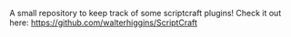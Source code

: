 A small repository to keep track of some scriptcraft plugins! Check it out here:
https://github.com/walterhiggins/ScriptCraft
